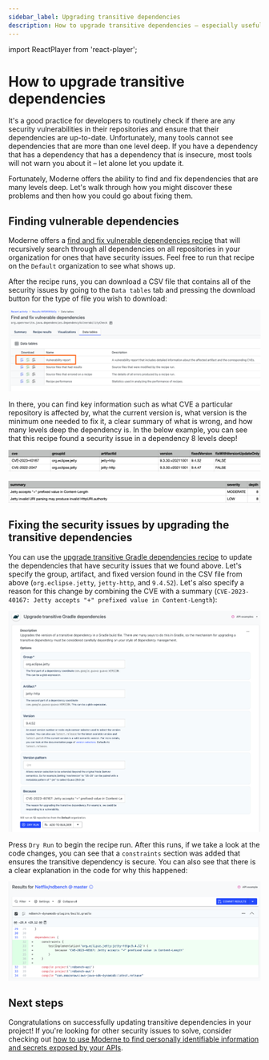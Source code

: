 ```yaml
---
sidebar_label: Upgrading transitive dependencies
description: How to upgrade transitive dependencies – especially useful for security fixes.
---
```


import ReactPlayer from 'react-player';

# How to upgrade transitive dependencies

It's a good practice for developers to routinely check if there are any security vulnerabilities in their repositories and ensure that their dependencies are up-to-date. Unfortunately, many tools cannot see dependencies that are more than one level deep. If you have a dependency that has a dependency that has a dependency that is insecure, most tools will not warn you about it – let alone let you update it.

Fortunately, Moderne offers the ability to find and fix dependencies that are many levels deep. Let's walk through how you might discover these problems and then how you could go about fixing them.

<ReactPlayer className="reactPlayer" url='https://www.youtube.com/watch?v=xicPgKzgz-M' controls="true" />

## Finding vulnerable dependencies

Moderne offers a [find and fix vulnerable dependencies recipe](https://app.moderne.io/recipes/org.openrewrite.java.dependencies.DependencyVulnerabilityCheck) that will recursively search through all dependencies on all repositories in your organization for ones that have security issues. Feel free to run that recipe on the `Default` organization to see what shows up.

After the recipe runs, you can download a CSV file that contains all of the security issues by going to the `Data tables` tab and pressing the download button for the type of file you wish to download:

![](./assets/vuln-report-download.png)

In there, you can find key information such as what CVE a particular repository is affected by, what the current version is, what version is the minimum one needed to fix it, a clear summary of what is wrong, and how many levels deep the dependency is. In the below example, you can see that this recipe found a security issue in a dependency 8 levels deep!

![](./assets/vuln-1.png)

![](./assets/vuln-2.png)

## Fixing the security issues by upgrading the transitive dependencies

You can use the [upgrade transitive Gradle dependencies recipe](https://app.moderne.io/recipes/org.openrewrite.gradle.UpgradeTransitiveDependencyVersion) to update the dependencies that have security issues that we found above. Let's specify the group, artifact, and fixed version found in the CSV file from above (`org.eclipse.jetty`, `jetty-http`, and `9.4.52`). Let's also specify a reason for this change by combining the CVE with a summary (`CVE-2023-40167: Jetty accepts "+" prefixed value in Content-Length`):

![](./assets/upgrade-trans-gradle-dep.png)

Press `Dry Run` to begin the recipe run. After this runs, if we take a look at the code changes, you can see that a `constraints` section was added that ensures the transitive dependency is secure. You can also see that there is a clear explanation in the code for why this happened:

![](./assets/upgraded-dep.png)

## Next steps

Congratulations on successfully updating transitive dependencies in your project! If you're looking for other security issues to solve, consider checking out [how to use Moderne to find personally identifiable information and secrets exposed by your APIs](find-pii.md).